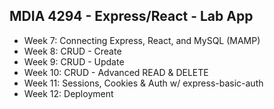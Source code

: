 ## MDIA 4294 - Express/React - Lab App
- Week 7: Connecting Express, React, and MySQL (MAMP)
- Week 8: CRUD - Create
- Week 9: CRUD - Update
- Week 10: CRUD - Advanced READ & DELETE
- Week 11: Sessions, Cookies & Auth w/ express-basic-auth
- Week 12: Deployment